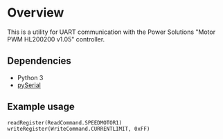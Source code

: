 # Overview
This is a utility for UART communication with the Power Solutions "Motor PWM HL200200 v1.05" controller.

## Dependencies
* Python 3
* [pySerial](https://pyserial.readthedocs.io/)

## Example usage
    readRegister(ReadCommand.SPEEDMOTOR1)
    writeRegister(WriteCommand.CURRENTLIMIT, 0xFF)